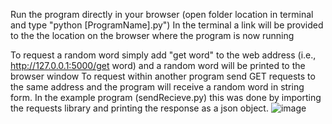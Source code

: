 Run the program directly in your browser (open folder location in terminal and type "python [ProgramName].py")
In the terminal a link will be provided to the the location on the browser where the program is now running

To request a random word simply add "get word" to the web address (i.e., http://127.0.0.1:5000/get word) and a random word will be printed to the browser window
To request within another program send GET requests to the same address and the program will receive a random word in string form.
In the example program (sendRecieve.py) this was done by importing the requests library and printing the response as a json object.
![image](https://user-images.githubusercontent.com/91282083/218641581-99ceda97-7501-4e48-ac9b-ea3ed0a301ff.png)
